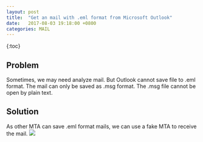 ```yaml
---
layout: post
title:  "Get an mail with .eml format from Microsoft Outlook"
date:   2017-08-03 19:18:00 +0800
categories: MAIL
---
```


{:toc}

## Problem
Sometimes, we may need analyze mail. But Outlook cannot save file to .eml format. 
The mail can only be saved as .msg format. The .msg file cannot be open by plain text.

## Solution
As other MTA can save .eml format mails, we can use a fake MTA to receive the mail.
![](https://drive.google.com/open?id=0B9rNZ0LfA7MMN3Zib2Y4aXFXY0k)


